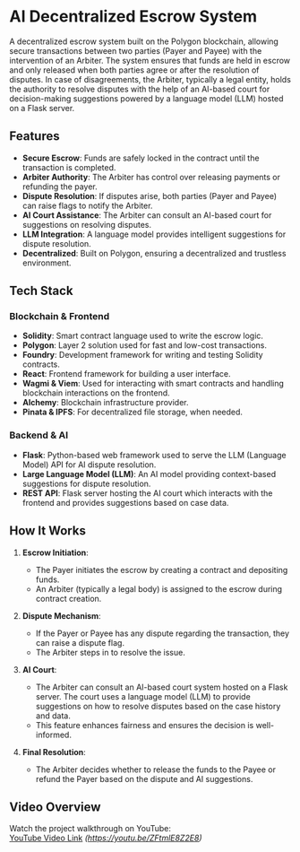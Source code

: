 # AI Decentralized Escrow System

A decentralized escrow system built on the Polygon blockchain, allowing secure transactions between two parties (Payer and Payee) with the intervention of an Arbiter. The system ensures that funds are held in escrow and only released when both parties agree or after the resolution of disputes. In case of disagreements, the Arbiter, typically a legal entity, holds the authority to resolve disputes with the help of an AI-based court for decision-making suggestions powered by a language model (LLM) hosted on a Flask server.

## Features

- **Secure Escrow**: Funds are safely locked in the contract until the transaction is completed.
- **Arbiter Authority**: The Arbiter has control over releasing payments or refunding the payer.
- **Dispute Resolution**: If disputes arise, both parties (Payer and Payee) can raise flags to notify the Arbiter.
- **AI Court Assistance**: The Arbiter can consult an AI-based court for suggestions on resolving disputes.
- **LLM Integration**: A language model provides intelligent suggestions for dispute resolution.
- **Decentralized**: Built on Polygon, ensuring a decentralized and trustless environment.

## Tech Stack

### Blockchain & Frontend
- **Solidity**: Smart contract language used to write the escrow logic.
- **Polygon**: Layer 2 solution used for fast and low-cost transactions.
- **Foundry**: Development framework for writing and testing Solidity contracts.
- **React**: Frontend framework for building a user interface.
- **Wagmi & Viem**: Used for interacting with smart contracts and handling blockchain interactions on the frontend.
- **Alchemy**: Blockchain infrastructure provider.
- **Pinata & IPFS**: For decentralized file storage, when needed.

### Backend & AI
- **Flask**: Python-based web framework used to serve the LLM (Language Model) API for AI dispute resolution.
- **Large Language Model (LLM)**: An AI model providing context-based suggestions for dispute resolution.
- **REST API**: Flask server hosting the AI court which interacts with the frontend and provides suggestions based on case data.
  
## How It Works

1. **Escrow Initiation**:
   - The Payer initiates the escrow by creating a contract and depositing funds.
   - An Arbiter (typically a legal body) is assigned to the escrow during contract creation.
  
2. **Dispute Mechanism**:
   - If the Payer or Payee has any dispute regarding the transaction, they can raise a dispute flag.
   - The Arbiter steps in to resolve the issue.
  
3. **AI Court**:
   - The Arbiter can consult an AI-based court system hosted on a Flask server. The court uses a language model (LLM) to provide suggestions on how to resolve disputes based on the case history and data.
   - This feature enhances fairness and ensures the decision is well-informed.

4. **Final Resolution**:
   - The Arbiter decides whether to release the funds to the Payee or refund the Payer based on the dispute and AI suggestions.

## Video Overview

Watch the project walkthrough on YouTube:  
[YouTube Video Link](#) *(https://youtu.be/ZFtmlE8Z2E8)*

